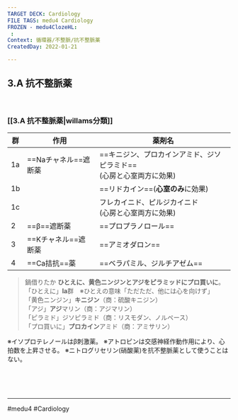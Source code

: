 ```yaml
---
TARGET DECK: Cardiology
FILE TAGS: medu4 Cardiology
FROZEN - medu4ClozeHL:
 : 
Context: 循環器/不整脈/抗不整脈薬
CreatedDay: 2022-01-21

---
```


## 3.A 抗不整脈薬

<br>

### [[3.A 抗不整脈薬|willams分類]]
|群|作用|薬剤名|
|---|---|---|
|1a|==Naチャネル==遮断薬|==キニジン、プロカインアミド、ジソピラミド==<br>(心房と心室両方に効果)|
|1b| |==リドカイン==(**心室のみ**に効果)|
|1c||フレカイニド、ピルジカイニド<br>(心房と心室両方に効果)|
|2|==β==遮断薬|==プロプラノロール==|
|3|==Kチャネル==遮断薬|==アミオダロン==|
|4|==Ca拮抗==薬|==ベラパミル、ジルチアゼム==|
<!--ID: 1643709296763-->

>鍋借りたか
**ひとえに、黄色ニンジンとアジをピラミッドにプロ買いに**。
「ひとえに」**Ia**群　※ひとえの意味「ただただ、他には心を向けず」  
「黄色ニンジン」**キニジン**（商：硫酸キニジン）  
「アジ」**アジ**マリン（商：アジマリン）  
「ピラミド」ジソピラミド（商：リスモダン、ノルペース）  
「プロ買いに」**プロカイン**アミド（商：アミサリン）

※イソプロテレノールはβ刺激薬。
※アトロピンは交感神経作動作用により、心拍数を上昇させる。
※ニトログリセリン(硝酸薬)を抗不整脈薬として使うことはない。

<br><br><br>

---
#medu4 #Cardiology 

